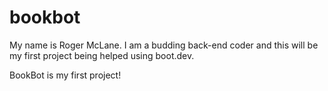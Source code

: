 # bookbot
 My name is Roger McLane. I am a budding back-end coder and this will be my first project being helped using boot.dev.

 BookBot is my first project!